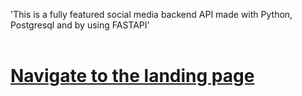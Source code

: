 'This is a fully featured social media backend API made with Python, Postgresql and by using FASTAPI'</br></br>

# [Navigate to the landing page](http://52.91.124.22)
